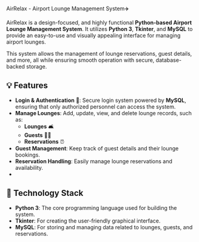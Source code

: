 AirRelax - Airport Lounge Management System✈️

AirRelax is a design-focused, and highly functional **Python-based Airport Lounge Management System**. It utilizes **Python 3**, **Tkinter**, and **MySQL** to provide an easy-to-use and visually appealing interface for managing airport lounges.

This system allows the management of lounge reservations, guest details, and more, all while ensuring smooth operation with secure, database-backed storage.

## 💡 Features

- **Login & Authentication** 🔑: Secure login system powered by **MySQL**, ensuring that only authorized personnel can access the system.
- **Manage Lounges**: Add, update, view, and delete lounge records, such as:
  - **Lounges** 🛋️
  - **Guests** 💁‍♀️
  - **Reservations** ⏰
- **Guest Management**: Keep track of guest details and their lounge bookings.
- **Reservation Handling**: Easily manage lounge reservations and availability.
- 
## 📌 Technology Stack

- **Python 3**: The core programming language used for building the system.
- **Tkinter**: For creating the user-friendly graphical interface.
- **MySQL**: For storing and managing data related to lounges, guests, and reservations.

